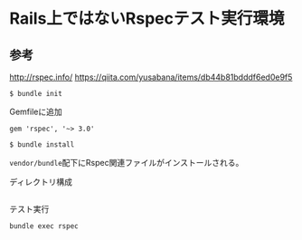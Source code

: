 # Rails上ではないRspecテスト実行環境


## 参考
http://rspec.info/
https://qiita.com/yusabana/items/db44b81bdddf6ed0e9f5


```
$ bundle init
```

Gemfileに追加
```
gem 'rspec', '~> 3.0'
```

```
$ bundle install
```
`vendor/bundle`配下にRspec関連ファイルがインストールされる。


ディレクトリ構成
```

```

テスト実行
```
bundle exec rspec
```

